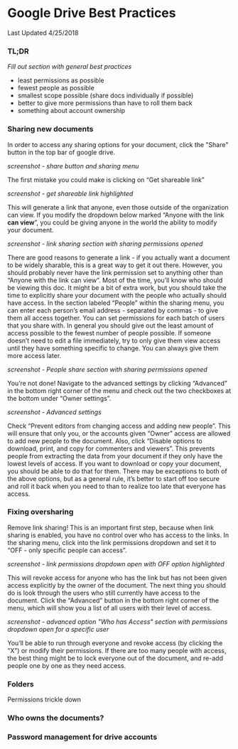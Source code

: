 # Google Drive Best Practices
Last Updated 4/25/2018

### TL;DR
_Fill out section with general best practices_

- least permissions as possible
- fewest people as possible
- smallest scope possible (share docs individually if possible)
- better to give more permissions than have to roll them back
- something about account ownership

### Sharing new documents
In order to access any sharing options for your document, click the "Share" button in the top bar of google drive.

_screenshot - share button and sharing menu_

The first mistake you could make is clicking on “Get shareable link”

_screenshot - get shareable link highlighted_

This will generate a link that anyone, even those outside of the
organization can view. If you modify the dropdown below marked “Anyone
with the link **can view**”, you could be giving anyone in the world the
ability to modify your document.

_screenshot - link sharing section with sharing permissions opened_

There are good reasons to generate a link - if you actually want a
document to be widely sharable, this is a great way to get it out there.
However, you should probably never have the link permission set to
anything other than “Anyone with the link can view”.
Most of the time, you’ll know who should be viewing this doc. It might
be a bit of extra work, but you should take the time to explicitly share
your document with the people who actually should have access.
In the section labeled “People” within the sharing menu, you can enter
each person’s email address - separated by commas - to give them all
access together. You can set permissions for each batch of users that
you share with.
In general you should give out the least amount of access possible to
the fewest number of people possible. If someone doesn’t need to edit a
file immediately, try to only give them view access until they have
something specific to change. You can always give them more access
later.

_screenshot - People share section with sharing permissions opened_

You’re not done! Navigate to the advanced settings by clicking
“Advanced” in the bottom right corner of the menu and check out the two
checkboxes at the bottom under “Owner settings”.

_screenshot - Advanced settings_


Check “Prevent editors from changing access and adding new people”. This
will ensure that only you, or the accounts given “Owner” access are
allowed to add new people to the document.
Also, click “Disable options to download, print, and copy for commenters
and viewers”. This prevents people from extracting the data from your
document if they only have the lowest levels of access. If you want to
download or copy your document, you should be able to do that for them.
There may be exceptions to both of the above options, but as a general
rule, it’s better to start off too secure and roll it back when you need
to than to realize too late that everyone has access.

### Fixing oversharing
Remove link sharing! This is an important first step, because when link
sharing is enabled, you have no control over who has access to the
links. In the sharing menu, click into the link permissions dropdown and
set it to “OFF - only specific people can access”. 

_screenshot - link permissions dropdown open with OFF option highlighted_

This will revoke access for anyone who has the link but has not been
given access explicitly by the owner of the document.
The next thing you should do is look through the users who still
currently have access to the document. Click the “Advanced” button in
the bottom right corner of the menu, which will show you a list of all
users with their level of access.

_screenshot - advanced option "Who has Access" section with permissions dropdown open for a specific user_

You’ll be able to run through everyone and revoke access (by clicking the “X”) or modify their permissions. If there are too many people with
access, the best thing might be to lock everyone out of the document,
and re-add people one by one as they need access.

### Folders

Permissions trickle down

### Who owns the documents?

### Password management for drive accounts

